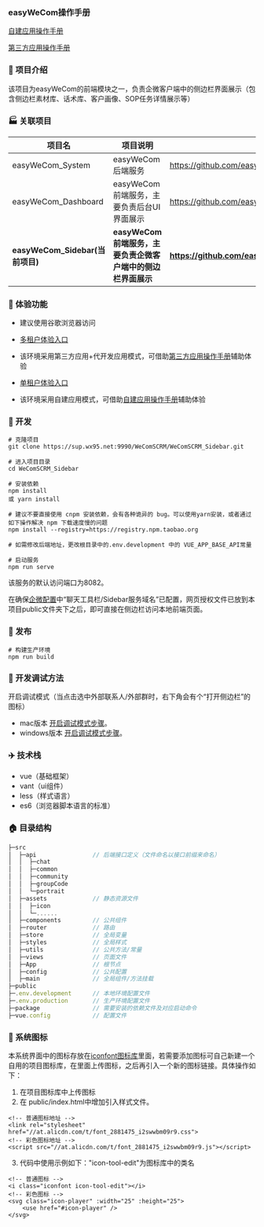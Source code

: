 ### easyWeCom操作手册

[自建应用操作手册](https://www.yuque.com/docs/share/9217b462-a4c2-4d4a-97cb-48eebf800784?#hsf4v)

[第三方应用操作手册](https://www.yuque.com/docs/share/591b5dff-f705-413e-b167-e8ef72d519bf?#O35E2)

### :rocket: 项目介绍
该项目为easyWeCom的前端模块之一，负责企微客户端中的侧边栏界面展示（包含侧边栏素材库、话术库、客户画像、SOP任务详情展示等）

### :factory: 关联项目

| 项目名                          | 项目说明                                                    | 项目地址                                               |
| ------------------------------- | ----------------------------------------------------------- | ------------------------------------------------------ |
| easyWeCom_System                | easyWeCom后端服务                                           | https://github.com/easywecom/easyWeCom_System.git      |
| easyWeCom_Dashboard             | easyWeCom前端服务，主要负责后台UI界面展示                   | https://github.com/easywecom/easyWeCom_Dashboard.git   |
| **easyWeCom_Sidebar(当前项目)** | **easyWeCom前端服务，主要负责企微客户端中的侧边栏界面展示** | **https://github.com/easywecom/easyWeCom_Sidebar.git** |



### :star2: 体验功能

- 建议使用谷歌浏览器访问

- [多租户体验入口](http://www.easyink.net)

- 该环境采用第三方应用+代开发应用模式，可借助[第三方应用操作手册](https://www.yuque.com/docs/share/591b5dff-f705-413e-b167-e8ef72d519bf?#O35E2)辅助体验

- [单租户体验入口](http://119.91.63.136:8091)

- 该环境采用自建应用模式，可借助[自建应用操作手册](https://www.yuque.com/docs/share/9217b462-a4c2-4d4a-97cb-48eebf800784?#hsf4v)辅助体验

### :checkered_flag: 开发

```
# 克隆项目
git clone https://sup.wx95.net:9990/WeComSCRM/WeComSCRM_Sidebar.git

# 进入项目目录
cd WeComSCRM_Sidebar

# 安装依赖
npm install
或 yarn install

# 建议不要直接使用 cnpm 安装依赖，会有各种诡异的 bug。可以使用yarn安装，或者通过如下操作解决 npm 下载速度慢的问题
npm install --registry=https://registry.npm.taobao.org

# 如需修改后端地址，更改根目录中的.env.development 中的 VUE_APP_BASE_API常量

# 启动服务
npm run serve
```

该服务的默认访问端口为8082。

在确保[企微配置](http://localhost/#/system/sysSetting/enterpriseWechat)中“聊天工具栏/Sidebar服务域名”已配置，网页授权文件已放到本项目public文件夹下之后，即可直接在侧边栏访问本地前端页面。


### :checkered_flag: 发布
```
# 构建生产环境
npm run build
```

### :round_pushpin: 开发调试方法
开启调试模式（当点击选中外部联系人/外部群时，右下角会有个“打开侧边栏”的图标）

 - mac版本
   [开启调试模式步骤](https://developer.work.weixin.qq.com/document/path/90315#%E4%BC%81%E4%B8%9A%E5%BE%AE%E4%BF%A1mac%E7%89%88%E6%9C%AC%E8%B0%83%E8%AF%95)。
 - windows版本
   [开启调试模式步骤](https://developer.work.weixin.qq.com/document/path/90315#%E4%BC%81%E4%B8%9A%E5%BE%AE%E4%BF%A1windows%E7%89%88%E6%9C%AC%E8%B0%83%E8%AF%95)。



### :airplane: 技术栈
* vue（基础框架）
* vant（ui组件）
* less（样式语言）
* es6（浏览器脚本语言的标准）

### :house: 目录结构

```javascript
├─src
│  ├─api                // 后端接口定义（文件命名以接口前缀来命名）
│  │  ├─chat
│  │  ├─common
│  │  ├─community
│  │  ├─groupCode
│  │  └─portrait
│  ├─assets             // 静态资源文件
│  │  ├─icon
│  │  └─......
│  ├─components         // 公共组件
│  ├─router             // 路由
│  ├─store              // 全局变量
│  ├─styles             // 全局样式
│  ├─utils              // 公共方法/常量
│  ├─views              // 页面文件
│  ├─App                // 根节点
│  ├─config             // 公共配置
│  ├─main               // 全局组件/方法挂载
├─public
├─.env.development      // 本地环境配置文件
├─.env.production       // 生产环境配置文件
├─package               // 需要安装的依赖文件及对应启动命令
├─vue.config            // 配置文件
```

### :art: 系统图标

本系统界面中的图标存放在[iconfont图标库](https://www.iconfont.cn)里面，若需要添加图标可自己新建一个自用的项目图标库，在里面上传图标，之后再引入一个新的图标链接。具体操作如下：

1. 在项目图标库中上传图标
2. 在 public/index.html中增加引入样式文件。

```
<!-- 普通图标地址 -->
<link rel="stylesheet" href="//at.alicdn.com/t/font_2881475_i2swwbm09r9.css">
<!-- 彩色图标地址 -->
<script src="//at.alicdn.com/t/font_2881475_i2swwbm09r9.js"></script>
```

3. 代码中使用示例如下："icon-tool-edit"为图标库中的类名

```
<!-- 普通图标 -->
<i class="iconfont icon-tool-edit"></i>
<!-- 彩色图标 -->
<svg class="icon-player" :width="25" :height="25">
    <use href="#icon-player" />
</svg>
```

